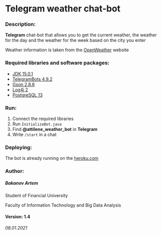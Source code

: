 <h1> Telegram weather chat-bot </h1>
<h3> Description: </h3>

**Telegram** chat-bot that allows you to get the current weather, 
the weather for the day and the weather for the week 
based on the city you enter

Weather information is taken from the [OpenWeather](https://openweathermap.org/) website

<h3> Required libraries and software packages: </h3>

* [JDK 15.0.1](https://jdk.java.net/15/)
* [TelegramBots 4.9.2](https://github.com/rubenlagus/TelegramBots/releases/tag/v4.9)
* [Gson 2.8.6](https://github.com/google/gson/releases/tag/gson-parent-2.8.6)
* [Log4j 2](https://logging.apache.org/log4j/2.x/download.html)
* [PostgreSQL 13](https://www.postgresql.org/download/windows/)

<h3>Run:</h3>

1. Connect the required libraries
2. Run `InitializeBot.java`
3. Find **@attilene_weather_bot** in **Telegram**
4. Write `/start` in a chat

### Deploying:
The bot is already running on the [heroku.com](https://www.heroku.com/) 

<h3> Author: </h3> 
<h5>Bakanov Artem</h5>
Student of Financial University

Faculty of Information Technology and Big Data Analysis

<h4> Version: 1.4 </h4>

<h6> 08.01.2021 </h6>
